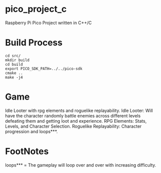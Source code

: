 # pico_project_c
Raspberry Pi Pico Project written in C++/C

# Build Process
    cd src/
    mkdir build
    cd build
    export PICO_SDK_PATH=../../pico-sdk
    cmake ..
    make -j4

# Game

Idle Looter with rpg elements and roguelike replayability. 
Idle Looter: Will have the character randomly battle enemies across different levels defeating them and getting loot and experience.
RPG Elements: Stats, Levels, and Character Selection.
Roguelike Replayability: Character progression and loops***.

# FootNotes
loops*** = The gameplay will loop over and over with increasing difficulty.